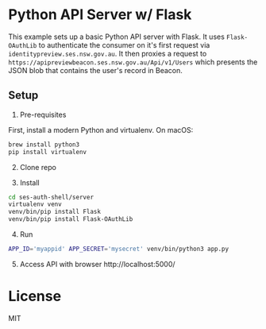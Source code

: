# Python API Server w/ Flask

This example sets up a basic Python API server with Flask. It uses
`Flask-OAuthLib` to authenticate the consumer on it's first request via
`identitypreview.ses.nsw.gov.au`. It then proxies a request to
`https://apipreviewbeacon.ses.nsw.gov.au/Api/v1/Users` which presents the JSON
blob that contains the user's record in Beacon.

## Setup

1. Pre-requisites

First, install a modern Python and virtualenv. On macOS:
```sh
brew install python3
pip install virtualenv
```

2. Clone repo

3. Install
```sh
cd ses-auth-shell/server
virtualenv venv
venv/bin/pip install Flask
venv/bin/pip install Flask-OAuthLib
```

4. Run

```sh
APP_ID='myappid' APP_SECRET='mysecret' venv/bin/python3 app.py
```

5. Access API with browser
http://localhost:5000/

# License
MIT
